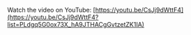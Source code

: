 Watch the video on YouTube: [https://youtu.be/CsJj9dWttF4](https://youtu.be/CsJj9dWttF4?list=PLdgq5G0ox73X_hA9JTHACgGvtzetZK1IA)